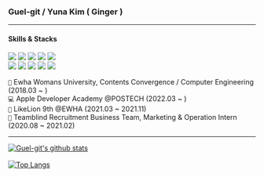 ### Guel-git / Yuna Kim ( Ginger )
<hr/>

#### **Skills & Stacks**


<img src="https://img.shields.io/badge/React&nbsp;Native-7382B5?&logo=React&logoColor=white"/> <img src="https://img.shields.io/badge/Swift-7382B5?&logo=Swift&logoColor=white"/> <img src="https://img.shields.io/badge/Figma-7382B5?&logo=Figma&logoColor=white"/> <img src="https://img.shields.io/badge/Illustrator-7382B5?&logo=Adobe Illustrator&logoColor=white"/> <img src="https://img.shields.io/badge/XD-7382B5?&logo=Adobe XD&logoColor=white"/><br/>
<img src="https://img.shields.io/badge/HTML-7382B5?&logo=HTML5&logoColor=white"/> <img src="https://img.shields.io/badge/CSS-7382B5?&logo=CSS3&logoColor=white"/> <img src="https://img.shields.io/badge/JavaScript-7382B5?&logo=JavaScript&logoColor=white"/> <img src="https://img.shields.io/badge/Python-7382B5?&logo=Python&logoColor=white"/> <img src="https://img.shields.io/badge/Django-7382B5?&logo=Django&logoColor=white"/> 

<code>🏫</code>  Ewha Womans University, Contents Convergence / Computer Engineering (2018.03 ~ )<br/>
<code>💻</code> Apple Developer Academy @POSTECH (2022.03 ~ )<br/>
<code>🦁</code> LikeLion 9th @EWHA (2021.03 ~ 2021.11)<br/>
<code>💼</code> Teamblind Recruitment Business Team, Marketing & Operation Intern (2020.08 ~ 2021.02)
<hr/>

[![Guel-git's github stats](https://github-readme-stats.vercel.app/api?username=Guel-git&count_private=true&custom_title=Guel-git&nbsp;&bg_color=30,98B0FF,C1ABFF&title_color=FFFFFF&text_color=FFFFFF)](https://github.com/anuraghazra/github-readme-stats)
<br/><br/>
[![Top Langs](https://github-readme-stats.vercel.app/api/top-langs/?username=Guel-git&layout=compact&custom_title=Most&nbsp;Used&nbsp;Languages&bg_color=30,98B0FF,C1ABFF&title_color=fff&text_color=fff)](https://github.com/anuraghazra/github-readme-stats)
